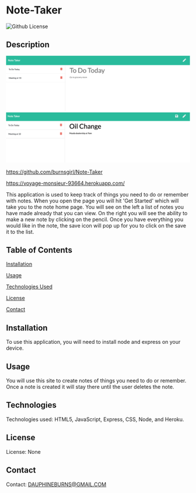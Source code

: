 # Note-Taker


![Github License](https://img.shields.io/badge/license-none-blue.svg)
  ## Description
<img src="Assets/one.png">
<img src="Assets/two.png">

https://github.com/burnsgirl/Note-Taker

https://voyage-monsieur-93664.herokuapp.com/

This application is used to keep track of things you need to do or remember with notes. When you open the page you will hit 'Get Started' which will take you to the note home page. You will see on the left a list of notes you have made already that you can view. On the right you will see the ability to make a new note by clicking on the pencil. Once you have everything you would like in the note, the save icon will pop up for you to click on the save it to the list.

## Table of Contents
[Installation](#installation)

[Usage](#usage)

[Technologies Used](#technologies)

[License](#license)

[Contact](#contact)

## Installation
To use this application, you will need to install node and express on your device.

## Usage
You will use this site to create notes of things you need to do or remember. Once a note is created it will stay there until the user deletes the note.


## Technologies
Technologies used: HTML5, JavaScript, Express, CSS, Node, and Heroku.

## License
License: None

## Contact
Contact: DAUPHINEBURNS@GMAIL.COM
